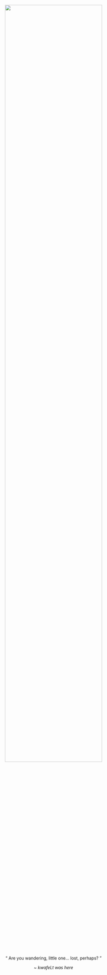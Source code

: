 <!--
**lissascafe/lissascafe** is a ✨ _special_ ✨ repository because its `README.md` (this file) appears on your GitHub profile.

Here are some ideas to get you started:

- 🔭 I’m currently working on ...
- 🌱 I’m currently learning ...
- 👯 I’m looking to collaborate on ...
- 🤔 I’m looking for help with ...
- 💬 Ask me about ...
- 📫 How to reach me: ...
- 😄 Pronouns: ...
- ⚡ Fun fact: ...
-->

<p align="center"><a href="https://kafelissa.netlify.app/guess"><img width="80%" alt="" src="https://lh3.googleusercontent.com/d/1BAW_6k1bJNmZHE8O1cZNro3ZIZkt0Mbw?"/></a></p>
<p align="center"><q> Are you wandering, little one... lost, perhaps? </q></p>
<p align="center"><var>~ kwafeLt was here</var></p>
